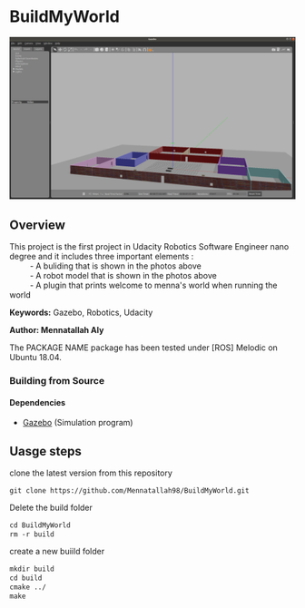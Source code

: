 # BuildMyWorld

![Example image](world.png)

## Overview
This project is the first project in Udacity Robotics Software Engineer nano degree and it includes three important elements : <br>
	&emsp; &emsp; - A buliding that is shown in the photos above <br>
	&emsp; &emsp; - A robot model that is shown in the photos above <br>
	&emsp; &emsp; - A plugin that prints welcome to menna's world when running the world <br>


**Keywords:** Gazebo, Robotics, Udacity

**Author: Mennatallah Aly<br />**

The PACKAGE NAME package has been tested under [ROS] Melodic on Ubuntu 18.04.


### Building from Source

#### Dependencies

- [Gazebo](https://gazebosim.org/home) (Simulation program)


## Uasge steps

clone the latest version from this repository 

	git clone https://github.com/Mennatallah98/BuildMyWorld.git

Delete the build folder

	cd BuildMyWorld
	rm -r build

create a new buiild folder

	mkdir build
	cd build
	cmake ../
	make
